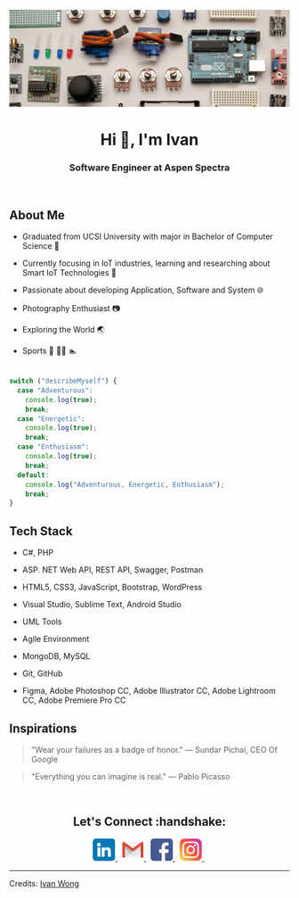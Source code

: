 ![image](https://github.com/yitmeng00/yitmeng00/blob/ce17f3a5b9f40727cf78a2bf3d46dfbaa10727cc/images/robin-glauser-zP7X_B86xOg-unsplash.jpg)
<h1 align="center">Hi 👋, I'm Ivan</h1>
<h3 align="center">Software Engineer at Aspen Spectra</h3><br>

## About Me

- Graduated from UCSI University with major in Bachelor of Computer Science :school:

- Currently focusing in IoT industries, learning and researching about Smart IoT Technologies :satellite:

- Passionate about developing Application, Software and System :globe_with_meridians:

- Photography Enthusiast :camera:
  
- Exploring the World :earth_asia:

- Sports 🏸 🧗‍♂️ :swimmer:

```javascript

switch ("describeMyself") {
  case "Adventurous":
    console.log(true);
    break;
  case "Energetic":
    console.log(true);
    break;
  case "Enthusiasm":
    console.log(true);
    break;
  default:
    console.log("Adventurous, Energetic, Enthusiasm");
    break;
}

```

<h2>Tech Stack</h2>

- C#, PHP

- ASP. NET Web API, REST API, Swagger, Postman

- HTML5, CSS3, JavaScript, Bootstrap, WordPress

- Visual Studio, Sublime Text, Android Studio

- UML Tools

- Agile Environment

- MongoDB, MySQL

- Git, GitHub

- Figma, Adobe Photoshop CC, Adobe Illustrator CC, Adobe Lightroom CC, Adobe Premiere Pro CC


## Inspirations

> "Wear your failures as a badge of honor." ― Sundar Pichai, CEO Of Google
 
> "Everything you can imagine is real." ― Pablo Picasso

<br>
<h2 align="center">Let's Connect :handshake:</h2>
<p align="center">
<a href="https://www.linkedin.com/in/yitmengwong/">
  <img src="https://github.com/yitmeng00/yitmeng00/blob/c6fa27ad94d0ead851a5bb4745a8ccd0f8d47a4b/images/linkedin.png" alt="LinkedIn" height="40" width="40">
</a>&nbsp;
<a href="mailto:ivanwong810520@gmail.com">
  <img src="https://github.com/yitmeng00/yitmeng00/blob/c6fa27ad94d0ead851a5bb4745a8ccd0f8d47a4b/images/gmail.png" alt="Gmail" height="40" width="40">
</a>&nbsp;
<a href="https://www.facebook.com/yitmeng0207/">
  <img src="https://github.com/yitmeng00/yitmeng00/blob/c6fa27ad94d0ead851a5bb4745a8ccd0f8d47a4b/images/facebook.png" alt="Facebook" height="40" width="40">
</a>&nbsp;
<a href="https://www.instagram.com/yitmeng_00/">
  <img src="https://github.com/yitmeng00/yitmeng00/blob/c6fa27ad94d0ead851a5bb4745a8ccd0f8d47a4b/images/instagram.png" alt="Instagram" height="40" width="40">
</a>&nbsp;
</p>

---
Credits: [Ivan Wong](https://github.com/yitmeng00)
